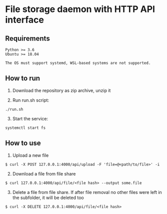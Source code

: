 # File storage daemon with HTTP API interface


## Requirements

```
Python >= 3.6
Ubuntu >= 18.04

The OS must support systemd, WSL-based systems are not supported. 
```


## How to run

1. Download the repository as zip archive, unzip it

2. Run run.sh script: 
```
./run.sh
```
3. Start the service:
```
systemctl start fs
```


## How to use

1. Upload a new file
```
$ curl -X POST 127.0.0.1:4000/api/upload -F 'file=@<path/to/file>' -i
```

2. Download a file from file share
```
$ curl 127.0.0.1:4000/api/file/<file hash> --output some.file
```

3. Delete a file from file share. If after file removal no other files were left in the subfolder, it will be deleted too
```
$ curl -X DELETE 127.0.0.1:4000/api/file/<file hash>
```
